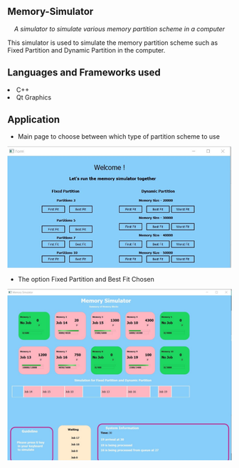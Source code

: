 ## Memory-Simulator
<p align="center"><i>A simulator to simulate various memory partition scheme in a computer</i></p>

<p> This simulator is used to simulate the memory partition scheme such as Fixed Partition and Dynamic Partition in the computer. </p>

## Languages and Frameworks used

<li> C++ </li>
<li> Qt Graphics </li>

## Application

- Main page to choose between which type of partition scheme to use

<img src="https://github.com/Sharvin1106/Memory-Simulator/blob/main/Simulator1.jpg" />

- The option Fixed Partition and Best Fit Chosen

<img src = "https://github.com/Sharvin1106/Memory-Simulator/blob/main/Simulator2.jpg" />
